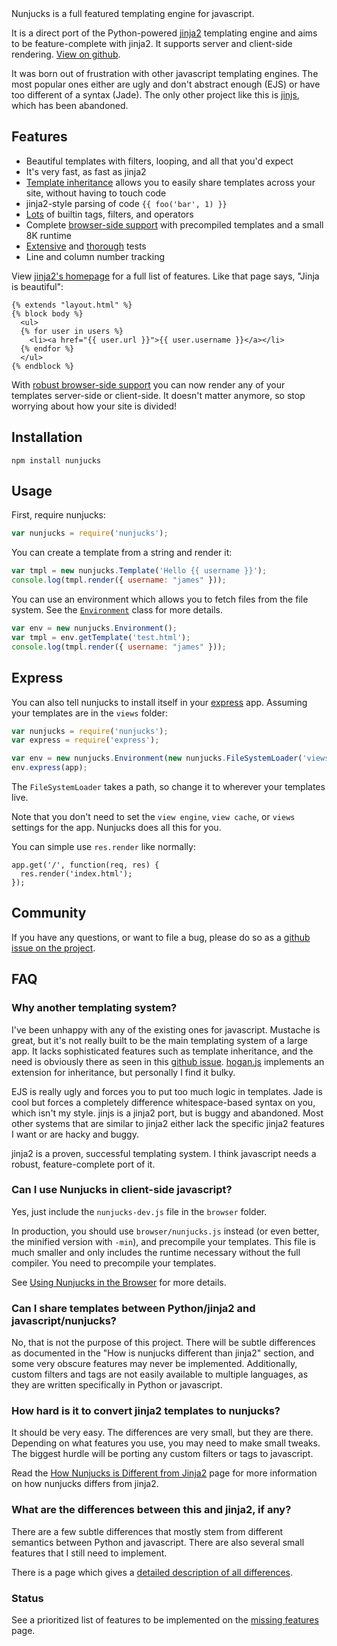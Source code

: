 
<div class="tagline">Nunjucks is a <span class="highlight">full featured templating engine</span> for javascript.</div>

It is a
direct port of the Python-powered [jinja2](http://jinja.pocoo.org/)
templating engine and aims to be feature-complete with jinja2. It supports server and client-side rendering. [View on github](https://github.com/jlongster/nunjucks).

It was born out of frustration with other javascript templating
engines. The most popular ones either are ugly and don't abstract
enough (EJS) or have too different of a syntax (Jade). The only other project like this is
[jinjs](https://github.com/ravelsoft/node-jinjs), which has
been abandoned.

## Features

* Beautiful templates with filters, looping, and all that you'd expect
* It's very fast, as fast as jinja2
* [Template inheritance](/templating#Template-Inheritance) allows you to easily share templates across
  your site, without having to touch code
* jinja2-style parsing of code `{{ foo('bar', 1) }}`
* [Lots](/templating) of builtin tags, filters, and operators
* Complete [browser-side support](/api#Using-Nunjucks-in-the-Browser) with precompiled templates and a small 8K runtime
* [Extensive](https://github.com/jlongster/nunjucks/blob/master/tests/test.js) and [thorough](https://github.com/jlongster/nunjucks/blob/master/tests/filters.js) tests
* Line and column number tracking

View [jinja2's homepage](http://jinja.pocoo.org/) for a full list of
features. Like that page says, "Jinja is beautiful":

```jinja
{% extends "layout.html" %}
{% block body %}
  <ul>
  {% for user in users %}
    <li><a href="{{ user.url }}">{{ user.username }}</a></li>
  {% endfor %}
  </ul>
{% endblock %}
```

With [robust browser-side support](/api#Using-Nunjucks-in-the-Browser) you can now render any of your templates server-side or client-side. It doesn't matter anymore, so stop worrying about how your site is divided!

## Installation

`npm install nunjucks`

## Usage

First, require nunjucks:

```js
var nunjucks = require('nunjucks');
```

You can create a template from a string and render it:

```js
var tmpl = new nunjucks.Template('Hello {{ username }}');
console.log(tmpl.render({ username: "james" }));
```

You can use an environment which allows you to fetch files from the
file system. See the [`Environment`](/api#Environment) class for more details.

```js
var env = new nunjucks.Environment();
var tmpl = env.getTemplate('test.html');
console.log(tmpl.render({ username: "james" }));
```

## Express

You can also tell nunjucks to install itself in your [express](http://expressjs.com/) app.
Assuming your templates are in the `views` folder:

```js
var nunjucks = require('nunjucks');
var express = require('express');

var env = new nunjucks.Environment(new nunjucks.FileSystemLoader('views'));
env.express(app);
```

The `FileSystemLoader` takes a path, so change it to wherever your templates live.

Note that you don't need to set the `view engine`, `view cache`, or `views` settings for the app. Nunjucks does all this for you.

You can simple use `res.render` like normally:

```
app.get('/', function(req, res) {
  res.render('index.html');
});
```

## Community

If you have any questions, or want to file a bug, please do so as a [github issue on the project](https://github.com/jlongster/nunjucks/issues).

## FAQ

### Why another templating system?

I've been unhappy with any of the existing ones for javascript.
Mustache is great, but it's not really built to be the main templating
system of a large app. It lacks sophisticated features such as
template inheritance, and the need is obviously there as seen in this
[github issue](https://github.com/mustache/spec/issues/38). [hogan.js](http://twitter.github.com/hogan.js/) implements an extension for inheritance, but personally I find it bulky.

EJS is really ugly and forces you to put too much logic in templates.
Jade is cool but forces a completely difference whitespace-based
syntax on you, which isn't my style. jinjs is a jinja2 port, but is
buggy and abandoned. Most other systems that are similar to jinja2
either lack the specific jinja2 features I want or are hacky and buggy.

jinja2 is a proven, successful templating system. I think javascript
needs a robust, feature-complete port of it.

### Can I use Nunjucks in client-side javascript?

Yes, just include the `nunjucks-dev.js` file in the `browser` folder.

In production, you should use `browser/nunjucks.js` instead (or even better, the minified version with `-min`), and precompile your templates. This file is much smaller and only includes the runtime necessary without the full compiler. You need to precompile your templates.

See [Using Nunjucks in the Browser](http://localhost:4567/api#Using-Nunjucks-in-the-Browser) for more details.

### Can I share templates between Python/jinja2 and javascript/nunjucks?

No, that is not the purpose of this project. There will be subtle
differences as documented in the "How is nunjucks different than
jinja2" section, and some very obscure features may never be
implemented. Additionally, custom filters and tags are not easily
available to multiple languages, as they are written specifically in
Python or javascript.

### How hard is it to convert jinja2 templates to nunjucks?

It should be very easy. The differences are very small, but they are
there. Depending on what features you use, you may need to make small
tweaks. The biggest hurdle will be porting any custom filters or tags
to javascript.

Read the [How Nunjucks is Different from Jinja2](/differences)
page for more information on how nunjucks differs from jinja2.

### What are the differences between this and jinja2, if any?

There are a few subtle differences that mostly stem from different semantics between Python and javascript. There are also several small features that I still need to implement.

There is a page which gives a [detailed description of all differences](/differences).

### Status

See a prioritized list of features to be implemented on the [missing features](/differences) page.